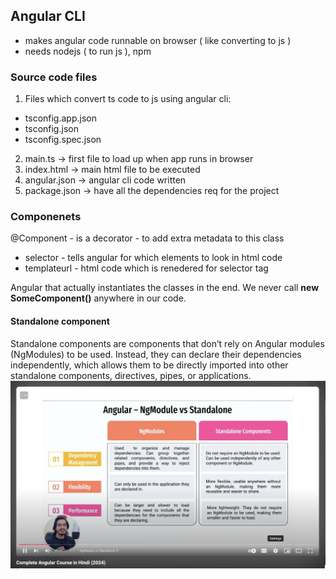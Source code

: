 ## Angular CLI

- makes angular code runnable on browser ( like converting to js )
- needs nodejs ( to run js ), npm

### Source code files

1. Files which convert ts code to js using angular cli:

- tsconfig.app.json
- tsconfig.json
- tsconfig.spec.json

2. main.ts -> first file to load up when app runs in browser
3. index.html -> main html file to be executed
4. angular.json -> angular cli code written
5. package.json -> have all the dependencies req for the project

### Componenets

@Component - is a decorator - to add extra metadata to this class

- selector - tells angular for which elements to look in html code
- templateurl - html code which is renedered for selector tag

Angular that actually instantiates the classes in the end. We never call **new SomeComponent()** anywhere in our code.

#### Standalone component

Standalone components are components that don’t rely on Angular modules (NgModules) to be used. Instead, they can declare their dependencies independently, which allows them to be directly imported into other standalone components, directives, pipes, or applications.
![alt text](image.png)